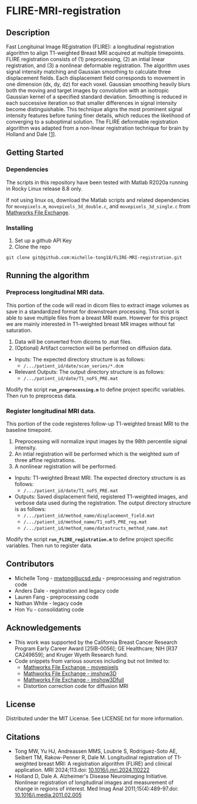 # FLIRE-MRI-registration

## Description
Fast Longituinal Image REgistration (FLIRE): a longitudinal registration algorithm to align T1-weighted Breast MRI acquired at multiple timepoints.
FLIRE registration consists of (1) preprocessing, (2) an intial linear registration, and (3) a nonlinear deformable registration. The algorithm uses 
signal intensity matching and Gaussian smoothing to calculate three displacement fields. Each displacement field corresponds to movement in one 
dimension (dx, dy, dz) for each voxel. Gaussian smoothing heavily blurs both the moving and target images by convolution with an isotropic Gaussian 
kernel of a specified standard deviation. Smoothing is reduced in each successive iteration so that smaller differences in signal intensity become 
distinguishable. This technique aligns the most prominent signal intensity features before tuning finer details, which reduces the likelihood of 
converging to a suboptimal solution. The FLIRE deformable registration algorithm was adapted from a non-linear registration technique for brain by 
Holland and Dale [[1](https://doi.org/10.1016/j.media.2011.02.005)]. 

## Getting Started

### Dependencies
The scripts in this repository have been tested with Matlab R2020a running in Rocky Linux release 8.8 only.

If not using linux os, download the Matlab scripts and related dependencies for `movepixels.m`, `movepixels_3d_double.c`, and `movepixels_3d_single.c`
from [Mathworks File Exchange](https://www.mathworks.com/matlabcentral/fileexchange/21451-multimodality-non-rigid-demon-algorithm-image-registration?s_tid=srchtitle).


### Installing
1. Set up a github API Key
2. Clone the repo
```
git clone git@github.com:michelle-tong18/FLIRE-MRI-registration.git
```

## Running the algorithm

### Preprocess longitudinal MRI data. 
This portion of the code will read in dicom files to extract image volumes as save in a standardized format for downstream processing.
This script is able to save multiple files from a breast MRI exam. However for this project we are mainly interested 
in T1-weighted breast MR images without fat saturation.
1. Data will be converted from dicoms to .mat files. 
2. (Optional) Artifact correction will be performed on diffusion data.
* Inputs: The expected directory structure is as follows: 
    * `/.../patient_id/date/scan_series/*.dcm`
* Relevant Outputs: The output directory structure is as follows: 
    * `/.../patient_id/date/T1_noFS_PRE.mat`

Modify the script **`run_preprocessing.m`** to define project specific variables. Then run to preprocess data.

### Register longitudinal MRI data.
This portion of the code registeres follow-up T1-weighted breast MRI to the baseline timepoint. 
1. Preprocessing will normalize input images by the 98th percentile signal intensity.
2. An intial registration will be performed which is the weighted sum of three affine registrations.
3. A nonlinear registration will be performed.
* Inputs: T1-weighted Breast MRI. The expected directory structure is as follows: 
    * `/.../patient_id/date/T1_noFS_PRE.mat`
* Outputs: Saved displacement field, registered T1-weighted images, and verbose data used during the registration. The output directory structure is as follows:
    * `/.../patient_id/method_name/displacement_field.mat`      
    * `/.../patient_id/method_name/T1_noFS_PRE_reg.mat`
    * `/.../patient_id/method_name/datastructs_method_name.mat`

Modify the script **`run_FLIRE_registration.m`** to define project specific variables. Then run to register data.

## Contributors
* Michelle Tong - mwtong@ucsd.edu - preprocessing and registration code
* Anders Dale - registration and legacy code
* Lauren Fang - preprocessing code
* Nathan White - legacy code
* Hon Yu - consolidating code

## Acknowledgements
* This work was supported by the California Breast Cancer Research Program Early Career Award [25IB-0056]; 
GE Healthcare; NIH [R37 CA249659]; and Kruger Wyeth Research fund.
* Code snippets from various sources including but not limited to:
    * [Mathworks File Exchange - movepixels](https://www.mathworks.com/matlabcentral/fileexchange/21451-multimodality-non-rigid-demon-algorithm-image-registration?s_tid=srchtitle)
    * [Mathworks File Exchange - imshow3D](https://www.mathworks.com/matlabcentral/fileexchange/41334-imshow3d)
    * [Mathworks File Exchange - imshow3Dfull](https://www.mathworks.com/matlabcentral/fileexchange/47463-imshow3dfull)
    * Distortion correction code for diffusion MRI

## License
Distributed under the MIT License. See LICENSE.txt for more information.

## Citations
* Tong MW, Yu HJ, Andreassen MMS, Loubrie S, Rodriguez-Soto AE, Seibert TM, Rakow-Penner R, Dale M. Longitudinal registration of T1-weighted breast MRI: A registration algorithm (FLIRE) and clinical application.
MRI 2024;113.doi: [10.1016/j.mri.2024.110222](https://doi.org/10.1016/j.mri.2024.110222)
* Holland D, Dale A. Alzheimer's 
Disease Neuroimaging Initiative.  Nonlinear registration of longitudinal images and measurement of change in regions of interest. 
Med Imag Anal 2011;15(4):489-97.doi: [10.1016/j.media.2011.02.005](https://doi.org/10.1016/j.media.2011.02.005)

